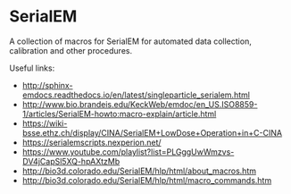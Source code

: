 SerialEM
========

A collection of macros for SerialEM for automated data collection, calibration and other procedures.

Useful links:
- http://sphinx-emdocs.readthedocs.io/en/latest/singleparticle_serialem.html
- http://www.bio.brandeis.edu/KeckWeb/emdoc/en_US.ISO8859-1/articles/SerialEM-howto:macro-explain/article.html
- https://wiki-bsse.ethz.ch/display/CINA/SerialEM+LowDose+Operation+in+C-CINA
- https://serialemscripts.nexperion.net/
- https://www.youtube.com/playlist?list=PLGggUwWmzvs-DV4jCapSl5XQ-hpAXtzMb
- http://bio3d.colorado.edu/SerialEM/hlp/html/about_macros.htm
- http://bio3d.colorado.edu/SerialEM/hlp/html/macro_commands.htm
